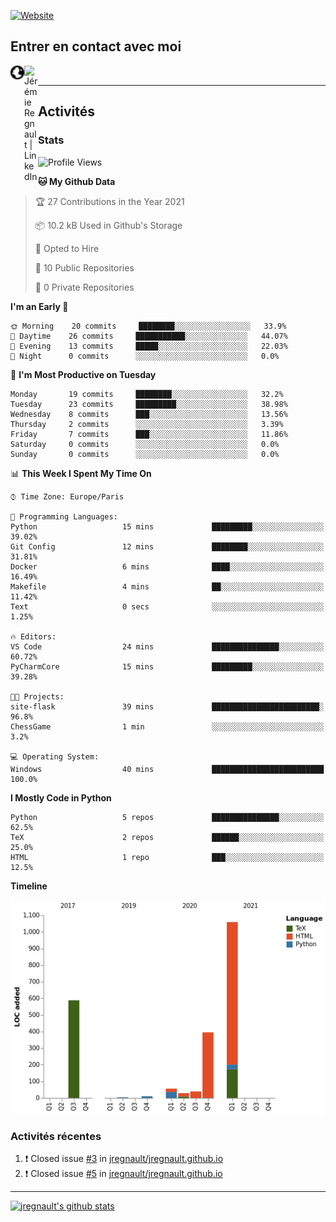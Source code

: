 [![Website](https://img.shields.io/website?logo=globe&label=jregnault.github.io&style=for-the-badge&url=https://jregnault.github.io)](https://jregnault.github.io)

## Entrer en contact avec moi

[<img align="left" alt="codeSTACKr.com" width="22px" src="https://raw.githubusercontent.com/iconic/open-iconic/master/svg/globe.svg" />][website]
[<img align="left" alt="Jérémie Regnault | LinkedIn" width="22px" src="https://cdn.jsdelivr.net/npm/simple-icons@v3/icons/linkedin.svg" />][linkedin]

<br />

---

## Activités

### Stats
<!--START_SECTION:waka-->
![Profile Views](http://img.shields.io/badge/Profile%20Views-0-blue)

**🐱 My Github Data** 

> 🏆 27 Contributions in the Year 2021
 > 
> 📦 10.2 kB Used in Github's Storage 
 > 
> 💼 Opted to Hire
 > 
> 📜 10 Public Repositories 
 > 
> 🔑 0 Private Repositories  
 > 
**I'm an Early 🐤** 

```text
🌞 Morning    20 commits     ████████░░░░░░░░░░░░░░░░░   33.9% 
🌆 Daytime    26 commits     ███████████░░░░░░░░░░░░░░   44.07% 
🌃 Evening    13 commits     █████░░░░░░░░░░░░░░░░░░░░   22.03% 
🌙 Night      0 commits      ░░░░░░░░░░░░░░░░░░░░░░░░░   0.0%

```
📅 **I'm Most Productive on Tuesday** 

```text
Monday       19 commits     ████████░░░░░░░░░░░░░░░░░   32.2% 
Tuesday      23 commits     █████████░░░░░░░░░░░░░░░░   38.98% 
Wednesday    8 commits      ███░░░░░░░░░░░░░░░░░░░░░░   13.56% 
Thursday     2 commits      ░░░░░░░░░░░░░░░░░░░░░░░░░   3.39% 
Friday       7 commits      ███░░░░░░░░░░░░░░░░░░░░░░   11.86% 
Saturday     0 commits      ░░░░░░░░░░░░░░░░░░░░░░░░░   0.0% 
Sunday       0 commits      ░░░░░░░░░░░░░░░░░░░░░░░░░   0.0%

```


📊 **This Week I Spent My Time On** 

```text
⌚︎ Time Zone: Europe/Paris

💬 Programming Languages: 
Python                   15 mins             █████████░░░░░░░░░░░░░░░░   39.02% 
Git Config               12 mins             ████████░░░░░░░░░░░░░░░░░   31.81% 
Docker                   6 mins              ████░░░░░░░░░░░░░░░░░░░░░   16.49% 
Makefile                 4 mins              ██░░░░░░░░░░░░░░░░░░░░░░░   11.42% 
Text                     0 secs              ░░░░░░░░░░░░░░░░░░░░░░░░░   1.25%

🔥 Editors: 
VS Code                  24 mins             ███████████████░░░░░░░░░░   60.72% 
PyCharmCore              15 mins             █████████░░░░░░░░░░░░░░░░   39.28%

🐱‍💻 Projects: 
site-flask               39 mins             ████████████████████████░   96.8% 
ChessGame                1 min               ░░░░░░░░░░░░░░░░░░░░░░░░░   3.2%

💻 Operating System: 
Windows                  40 mins             █████████████████████████   100.0%

```

**I Mostly Code in Python** 

```text
Python                   5 repos             ███████████████░░░░░░░░░░   62.5% 
TeX                      2 repos             ██████░░░░░░░░░░░░░░░░░░░   25.0% 
HTML                     1 repo              ███░░░░░░░░░░░░░░░░░░░░░░   12.5%

```


**Timeline**

![Chart not found](https://raw.githubusercontent.com/jregnault/jregnault/master/charts/bar_graph.png) 


<!--END_SECTION:waka-->

### Activités récentes
<!--START_SECTION:activity-->
1. ❗️ Closed issue [#3](https://github.com/jregnault/jregnault.github.io/issues/3) in [jregnault/jregnault.github.io](https://github.com/jregnault/jregnault.github.io)
2. ❗️ Closed issue [#5](https://github.com/jregnault/jregnault.github.io/issues/5) in [jregnault/jregnault.github.io](https://github.com/jregnault/jregnault.github.io)
<!--END_SECTION:activity-->

---

[![jregnault's github stats](https://github-readme-stats.jregnault.vercel.app/api?username=jregnault&show_icons=true)](https://github.com/jregnault/github-readme-stats)

[website]: jregnault.github.io
[linkedin]: https://www.linkedin.com/in/j%C3%A9r%C3%A9mie-regnault-4a30b2138/
